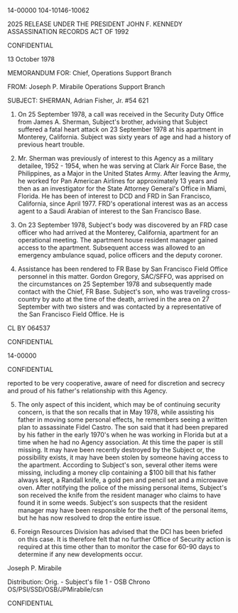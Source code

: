 14-00000
104-10146-10062

2025 RELEASE UNDER THE PRESIDENT JOHN F. KENNEDY ASSASSINATION RECORDS ACT OF 1992

CONFIDENTIAL

13 October 1978

MEMORANDUM FOR: Chief, Operations Support Branch

FROM: Joseph P. Mirabile
Operations Support Branch

SUBJECT: SHERMAN, Adrian Fisher, Jr.
#54 621

1.  On 25 September 1978, a call was received in the Security Duty Office from James A. Sherman, Subject's brother, advising that Subject suffered a fatal heart attack on 23 September 1978 at his apartment in Monterey, California. Subject was sixty years of age and had a history of previous heart trouble.

2.  Mr. Sherman was previously of interest to this Agency as a military detailee, 1952 - 1954, when he was serving at Clark Air Force Base, the Philippines, as a Major in the United States Army. After leaving the Army, he worked for Pan American Airlines for approximately 13 years and then as an investigator for the State Attorney General's Office in Miami, Florida. He has been of interest to DCD and FRD in San Francisco, California, since April 1977. FRD's operational interest was as an access agent to a Saudi Arabian of interest to the San Francisco Base.

3.  On 23 September 1978, Subject's body was discovered by an FRD case officer who had arrived at the Monterey, California, apartment for an operational meeting. The apartment house resident manager gained access to the apartment. Subsequent access was allowed to an emergency ambulance squad, police officers and the deputy coroner.

4.  Assistance has been rendered to FR Base by San Francisco Field Office personnel in this matter. Gordon Gregory, SAC/SFFO, was apprised on the circumstances on 25 September 1978 and subsequently made contact with the Chief, FR Base. Subject's son, who was traveling cross-country by auto at the time of the death, arrived in the area on 27 September with two sisters and was contacted by a representative of the San Francisco Field Office. He is

CL BY 064537

CONFIDENTIAL

14-00000

CONFIDENTIAL

reported to be very cooperative, aware of need for discretion and secrecy and proud of his father's relationship with this Agency.

5.  The only aspect of this incident, which may be of continuing security concern, is that the son recalls that in May 1978, while assisting his father in moving some personal effects, he remembers seeing a written plan to assassinate Fidel Castro. The son said that it had been prepared by his father in the early 1970's when he was working in Florida but at a time when he had no Agency association. At this time the paper is still missing. It may have been recently destroyed by the Subject or, the possibility exists, it may have been stolen by someone having access to the apartment. According to Subject's son, several other items were missing, including a money clip containing a $100 bill that his father always kept, a Randall knife, a gold pen and pencil set and a microwave oven. After notifying the police of the missing personal items, Subject's son received the knife from the resident manager who claims to have found it in some weeds. Subject's son suspects that the resident manager may have been responsible for the theft of the personal items, but he has now resolved to drop the entire issue.

6.  Foreign Resources Division has advised that the DCI has been briefed on this case. It is therefore felt that no further Office of Security action is required at this time other than to monitor the case for 60-90 days to determine if any new developments occur.

Joseph P. Mirabile

Distribution:
Orig. - Subject's file
1 - OSB Chrono
OS/PSI/SSD/OSB/JPMirabile/csn

CONFIDENTIAL
